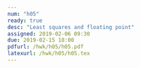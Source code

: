 ```yaml
---
num: "h05"
ready: true
desc: "Least squares and floating point"
assigned: 2019-02-06 09:30
due: 2019-02-15 18:00
pdfurl: /hwk/h05/h05.pdf
latexurl: /hwk/h05/h05.tex
---
```


